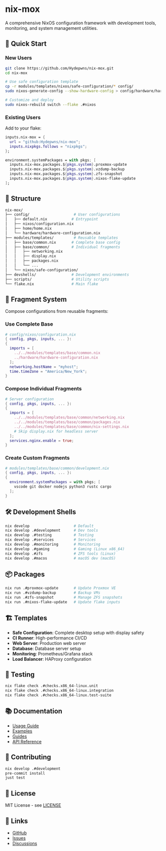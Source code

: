 # nix-mox

A comprehensive NixOS configuration framework with development tools, monitoring, and system management utilities.

## 🚀 Quick Start

### New Users

```bash
git clone https://github.com/Hydepwns/nix-mox.git
cd nix-mox

# Use safe configuration template
cp -r modules/templates/nixos/safe-configuration/* config/
sudo nixos-generate-config --show-hardware-config > config/hardware/hardware-configuration.nix

# Customize and deploy
sudo nixos-rebuild switch --flake .#nixos
```

### Existing Users

Add to your flake:

```nix
inputs.nix-mox = {
  url = "github:Hydepwns/nix-mox";
  inputs.nixpkgs.follows = "nixpkgs";
};

environment.systemPackages = with pkgs; [
  inputs.nix-mox.packages.${pkgs.system}.proxmox-update
  inputs.nix-mox.packages.${pkgs.system}.vzdump-backup
  inputs.nix-mox.packages.${pkgs.system}.zfs-snapshot
  inputs.nix-mox.packages.${pkgs.system}.nixos-flake-update
];
```

## 📁 Structure

```bash
nix-mox/
├── config/                    # User configurations
│   ├── default.nix           # Entrypoint
│   ├── nixos/configuration.nix
│   ├── home/home.nix
│   └── hardware/hardware-configuration.nix
├── modules/templates/         # Reusable templates
│   ├── base/common.nix       # Complete base config
│   ├── base/common/          # Individual fragments
│   │   ├── networking.nix
│   │   ├── display.nix
│   │   ├── packages.nix
│   │   └── ...
│   └── nixos/safe-configuration/
├── devshells/                # Development environments
├── scripts/                  # Utility scripts
└── flake.nix                 # Main flake
```

## 🧩 Fragment System

Compose configurations from reusable fragments:

### Use Complete Base

```nix
# config/nixos/configuration.nix
{ config, pkgs, inputs, ... }:
{
  imports = [
    ../../modules/templates/base/common.nix
    ../hardware/hardware-configuration.nix
  ];
  networking.hostName = "myhost";
  time.timeZone = "America/New_York";
}
```

### Compose Individual Fragments

```nix
# Server configuration
{ config, pkgs, inputs, ... }:
{
  imports = [
    ../../modules/templates/base/common/networking.nix
    ../../modules/templates/base/common/packages.nix
    ../../modules/templates/base/common/nix-settings.nix
    # Skip display.nix for headless server
  ];
  services.nginx.enable = true;
}
```

### Create Custom Fragments

```nix
# modules/templates/base/common/development.nix
{ config, pkgs, inputs, ... }:
{
  environment.systemPackages = with pkgs; [
    vscode git docker nodejs python3 rustc cargo
  ];
}
```

## 🛠️ Development Shells

```bash
nix develop                    # Default
nix develop .#development      # Dev tools
nix develop .#testing          # Testing
nix develop .#services         # Services
nix develop .#monitoring       # Monitoring
nix develop .#gaming           # Gaming (Linux x86_64)
nix develop .#zfs              # ZFS tools (Linux)
nix develop .#macos            # macOS dev (macOS)
```

## 📦 Packages

```bash
nix run .#proxmox-update       # Update Proxmox VE
nix run .#vzdump-backup        # Backup VMs
nix run .#zfs-snapshot         # Manage ZFS snapshots
nix run .#nixos-flake-update   # Update flake inputs
```

## 🏗️ Templates

- **Safe Configuration**: Complete desktop setup with display safety
- **CI Runner**: High-performance CI/CD
- **Web Server**: Production web server
- **Database**: Database server setup
- **Monitoring**: Prometheus/Grafana stack
- **Load Balancer**: HAProxy configuration

## 🧪 Testing

```bash
nix flake check .#checks.x86_64-linux.unit
nix flake check .#checks.x86_64-linux.integration
nix flake check .#checks.x86_64-linux.test-suite
```

## 📚 Documentation

- [Usage Guide](docs/USAGE.md)
- [Examples](docs/nixamples/)
- [Guides](docs/guides/)
- [API Reference](docs/api/)

## 🤝 Contributing

```bash
nix develop .#development
pre-commit install
just test
```

## 📄 License

MIT License - see [LICENSE](LICENSE)

## 🔗 Links

- [GitHub](https://github.com/Hydepwns/nix-mox)
- [Issues](https://github.com/Hydepwns/nix-mox/issues)
- [Discussions](https://github.com/Hydepwns/nix-mox/discussions)
